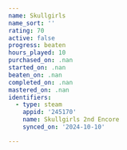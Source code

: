 ```yaml
---
name: Skullgirls
name_sort: ''
rating: 70
active: false
progress: beaten
hours_played: 10
purchased_on: .nan
started_on: .nan
beaten_on: .nan
completed_on: .nan
mastered_on: .nan
identifiers:
  - type: steam
    appid: '245170'
    name: Skullgirls 2nd Encore
    synced_on: '2024-10-10'

---
```

